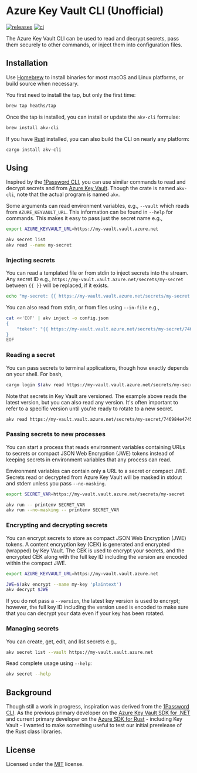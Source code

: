 # Azure Key Vault CLI (Unofficial)

[![releases](https://img.shields.io/github/v/release/heaths/akv-cli-rs.svg?logo=github)](https://github.com/heaths/akv-cli-rs/releases/latest)
[![ci](https://github.com/heaths/akv-cli-rs/actions/workflows/ci.yml/badge.svg?event=push)](https://github.com/heaths/akv-cli-rs/actions/workflows/ci.yml)

The Azure Key Vault CLI can be used to read and decrypt secrets, pass them securely to other commands, or inject them into configuration files.

## Installation

Use [Homebrew] to install binaries for most macOS and Linux platforms, or build source when necessary.

You first need to install the tap, but only the first time:

```bash
brew tap heaths/tap
```

Once the tap is installed, you can install or update the `akv-cli` formulae:

```bash
brew install akv-cli
```

If you have [Rust](https://www.rust-lang.org/tools/install) installed, you can also build the CLI on nearly any platform:

```bash
cargo install akv-cli
```

## Using

Inspired by the [1Password CLI], you can use similar commands to read and decrypt secrets and from [Azure Key Vault].
Though the crate is named `akv-cli`, note that the actual program is named `akv`.

Some arguments can read environment variables, e.g., `--vault` which reads from `AZURE_KEYVAULT_URL`.
This information can be found in `--help` for commands. This makes it easy to pass just the secret name e.g.,

```bash
export AZURE_KEYVAULT_URL=https://my-vault.vault.azure.net

akv secret list
akv read --name my-secret
```

### Injecting secrets

You can read a templated file or from stdin to inject secrets into the stream.
Any secret ID e.g., `https://my-vault.vault.azure.net/secrets/my-secret` between `{{ }}` will be replaced, if it exists.

```bash
echo "my-secret: {{ https://my-vault.vault.azure.net/secrets/my-secret }}" | akv inject
```

You can also read from stdin, or from files using `--in-file` e.g.,

```bash
cat <<'EOF' | akv inject -o config.json
{
    "token": "{{ https://my-vault.vault.azure.net/secrets/my-secret/746984e474594896aad9aff48aca0849 }}"
}
EOF
```

### Reading a secret

You can pass secrets to terminal applications, though how exactly depends on your shell. For bash,

```bash
cargo login $(akv read https://my-vault.vault.azure.net/secrets/my-secret)
```

Note that secrets in Key Vault are versioned. The example above reads the latest version, but you can also read any version.
It's often important to refer to a specific version until you're ready to rotate to a new secret.

```bash
akv read https://my-vault.vault.azure.net/secrets/my-secret/746984e474594896aad9aff48aca0849
```

### Passing secrets to new processes

You can start a process that reads environment variables containing URLs to secrets or compact JSON Web Encryption (JWE) tokens instead of keeping secrets in environment variables that any process can read.

Environment variables can contain only a URL to a secret or compact JWE.
Secrets read or decrypted from Azure Key Vault will be masked in stdout and stderr unless you pass `--no-masking`.

```bash
export SECRET_VAR=https://my-vault.vault.azure.net/secrets/my-secret

akv run -- printenv SECRET_VAR
akv run --no-masking -- printenv SECRET_VAR
```

### Encrypting and decrypting secrets

You can encrypt secrets to store as compact JSON Web Encryption (JWE) tokens.
A content encryption key (CEK) is generated and encrypted (wrapped) by Key Vault.
The CEK is used to encrypt your secrets, and the encrypted CEK along with the full key ID including the version
are encoded within the compact JWE.

```bash
export AZURE_KEYVAULT_URL=https://my-vault.vault.azure.net

JWE=$(akv encrypt --name my-key 'plaintext')
akv decrypt $JWE
```

If you do not pass a `--version`, the latest key version is used to encrypt; however,
the full key ID including the version used is encoded to make sure that you can decrypt your data
even if your key has been rotated.

### Managing secrets

You can create, get, edit, and list secrets e.g.,

```bash
akv secret list --vault https://my-vault.vault.azure.net
```

Read complete usage using `--help`:

```bash
akv secret --help
```

## Background

Though still a work in progress, inspiration was derived from the [1Password CLI].
As the previous primary developer on the [Azure Key Vault SDK for .NET](https://github.com/Azure/azure-sdk-for-net)
and current primary developer on the [Azure SDK for Rust](https://github.com/Azure/azure-sdk-for-rust) - including Key Vault -
I wanted to make something useful to test our initial prerelease of the Rust class libraries.

## License

Licensed under the [MIT](LICENSE.txt) license.

[1Password CLI]: https://developer.1password.com/docs/cli/
[Azure Key Vault]: https://azure.microsoft.com/products/key-vault/
[Homebrew]: https://brew.sh
